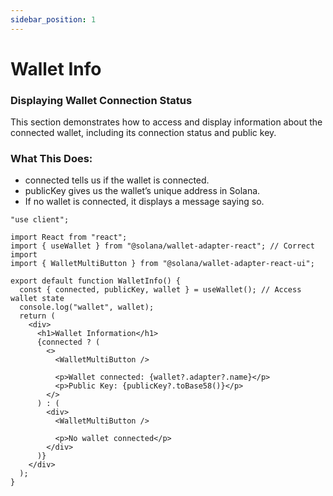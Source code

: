 ```yaml
---
sidebar_position: 1
---
```


# Wallet Info

### Displaying Wallet Connection Status

This section demonstrates how to access and display information about the connected wallet, including its connection status and public key.


### What This Does:
- connected tells us if the wallet is connected.
- publicKey gives us the wallet’s unique address in Solana.
- If no wallet is connected, it displays a message saying so.

```tsx
"use client";

import React from "react";
import { useWallet } from "@solana/wallet-adapter-react"; // Correct import
import { WalletMultiButton } from "@solana/wallet-adapter-react-ui";

export default function WalletInfo() {
  const { connected, publicKey, wallet } = useWallet(); // Access wallet state
  console.log("wallet", wallet);
  return (
    <div>
      <h1>Wallet Information</h1>
      {connected ? (
        <>
          <WalletMultiButton />

          <p>Wallet connected: {wallet?.adapter?.name}</p>
          <p>Public Key: {publicKey?.toBase58()}</p>
        </>
      ) : (
        <div>
          <WalletMultiButton />

          <p>No wallet connected</p>
        </div>
      )}
    </div>
  );
}
```
